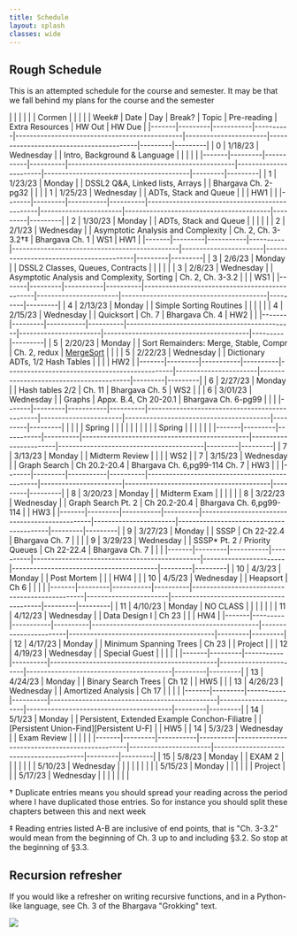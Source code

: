 ```yaml
---
title: Schedule 
layout: splash
classes: wide
---
```


## Rough Schedule

This is an attempted schedule for the course and semester. It may be that we fall behind my plans for the course and the semester

|       |         |           |          |                                               | Cormen                |                                         |         |         |
| Week# | Date    | Day       | Break?   | Topic                                         | Pre-reading           | Extra Resources                         | HW Out  | HW Due  |
|-------|---------|-----------|----------|-----------------------------------------------|-----------------------|-----------------------------------------|---------|---------|
| 0     | 1/18/23 | Wednesday |          | Intro, Background & Language                  |                       |                                         |         |         |
|-------|---------|-----------|----------|-----------------------------------------------|-----------------------|-----------------------------------------|---------|---------|
| 1     | 1/23/23 | Monday    |          | DSSL2 Q&A, Linked lists, Arrays               |                       | Bhargava Ch. 2-pg32                     |         |         |
| 1     | 1/25/23 | Wednesday |          | ADTs, Stack and Queue                         |                       |                                         | HW1     |         |
|-------|---------|-----------|----------|-----------------------------------------------|-----------------------|-----------------------------------------|---------|---------|
| 2     | 1/30/23 | Monday    |          | ADTs, Stack and Queue                         |                       |                                         |         |         |
| 2     | 2/1/23  | Wednesday |          | Asymptotic Analysis and Complexity            | Ch. 2, Ch. 3-3.2†‡    | Bhargava Ch. 1                          | WS1     | HW1     |
|-------|---------|-----------|----------|-----------------------------------------------|-----------------------|-----------------------------------------|---------|---------|
| 3     | 2/6/23  | Monday    |          | DSSL2 Classes, Queues, Contracts              |                       |                                         |         |         |
| 3     | 2/8/23  | Wednesday |          | Asymptotic Analysis and Complexity, Sorting   | Ch. 2, Ch. 3-3.2      |                                         |         | WS1     |
|-------|---------|-----------|----------|-----------------------------------------------|-----------------------|-----------------------------------------|---------|---------|
| 4     | 2/13/23 | Monday    |          | Simple Sorting Routines                       |                       |                                         |         |         |
| 4     | 2/15/23 | Wednesday |          | Quicksort                                     | Ch. 7                 | Bhargava Ch. 4                          | HW2     |         |
|-------|---------|-----------|----------|-----------------------------------------------|-----------------------|-----------------------------------------|---------|---------|
| 5     | 2/20/23 | Monday    |          | Sort Remainders: Merge, Stable, Compr         | Ch. 2, redux          | [MergeSort][Merge]                      |         |         |
| 5     | 2/22/23 | Wednesday |          | Dictionary ADTs, 1/2 Hash Tables              |                       |                                         |         | HW2     |
|-------|---------|-----------|----------|-----------------------------------------------|-----------------------|-----------------------------------------|---------|---------|
| 6     | 2/27/23 | Monday    |          | Hash tables 2/2                               | Ch. 11                | Bhargava Ch. 5                          | WS2     |         |
| 6     | 3/01/23 | Wednesday |          | Graphs                                        | Appx. B.4, Ch 20-20.1 | Bhargava Ch. 6-pg99                     |         |         |
|-------|---------|-----------|----------|-----------------------------------------------|-----------------------|-----------------------------------------|---------|---------|
|       |         |           | Spring   |                                               |                       |                                         |         |         |
|       |         |           | Spring   |                                               |                       |                                         |         |         |
|-------|---------|-----------|----------|-----------------------------------------------|-----------------------|-----------------------------------------|---------|---------|
| 7     | 3/13/23 | Monday    |          | Midterm Review                                |                       |                                         |         | WS2     |
| 7     | 3/15/23 | Wednesday |          | Graph Search                                  | Ch 20.2-20.4          | Bhargava Ch. 6,pg99-114 Ch. 7           | HW3     |         |
|-------|---------|-----------|----------|-----------------------------------------------|-----------------------|-----------------------------------------|---------|---------|
| 8     | 3/20/23 | Monday    |          | Midterm Exam                                  |                       |                                         |         |         |
| 8     | 3/22/23 | Wednesday |          | Graph Search Pt. 2                            | Ch 20.2-20.4          | Bhargava Ch. 6,pg99-114                 |         | HW3     |
|-------|---------|-----------|----------|-----------------------------------------------|-----------------------|-----------------------------------------|---------|---------|
| 9     | 3/27/23 | Monday    |          | SSSP                                          | Ch 22-22.4            | Bhargava Ch. 7                          |         |         |
| 9     | 3/29/23 | Wednesday |          | SSSP* Pt. 2 / Priority Queues                 | Ch 22-22.4            | Bhargava Ch. 7                          |         |         |
|-------|---------|-----------|----------|-----------------------------------------------|-----------------------|-----------------------------------------|---------|---------|
| 10    | 4/3/23  | Monday    |          | Post Mortem                                   |                       |                                         | HW4     |         |
| 10    | 4/5/23  | Wednesday |          | Heapsort                                      | Ch 6                  |                                         |         |         |
|-------|---------|-----------|----------|-----------------------------------------------|-----------------------|-----------------------------------------|---------|---------|
| 11    | 4/10/23 | Monday    | NO CLASS |                                               |                       |                                         |         |         |
| 11    | 4/12/23 | Wednesday |          | Data Design I                                 | Ch 23                 |                                         |         | HW4     |
|-------|---------|-----------|----------|-----------------------------------------------|-----------------------|-----------------------------------------|---------|---------|
| 12    | 4/17/23 | Monday    |          | Minimum Spanning Trees                        | Ch 23                 |                                         | Project |         |
| 12    | 4/19/23 | Wednesday |          | Special Guest                                 |                       |                                         |         |         |
|-------|---------|-----------|----------|-----------------------------------------------|-----------------------|-----------------------------------------|---------|---------|
| 13    | 4/24/23 | Monday    |          | Binary Search Trees                           | Ch 12                 |                                         | HW5     |         |
| 13    | 4/26/23 | Wednesday |          | Amortized Analysis                            | Ch 17                 |                                         |         |         |
|-------|---------|-----------|----------|-----------------------------------------------|-----------------------|-----------------------------------------|---------|---------|
| 14    | 5/1/23  | Monday    |          | Persistent, Extended Example Conchon-Filiatre |                       | [Persistent Union-Find][Persistent U-F] |         | HW5     |
| 14    | 5/3/23  | Wednesday |          | Exam Review                                   |                       |                                         |         |         |
|-------|---------|-----------|----------|-----------------------------------------------|-----------------------|-----------------------------------------|---------|---------|
| 15    | 5/8/23  | Monday    |          | EXAM 2                                        |                       |                                         |         |         |
|       | 5/10/23 | Wednesday |          |                                               |                       |                                         |         |         |
|       | 5/15/23 | Monday    |          |                                               |                       |                                         |         | Project |
|       | 5/17/23 | Wednesday |          |                                               |                       |                                         |         |         |



† Duplicate entries means you should spread your reading across the
period where I have duplicated those entries. So for instance you
should split these chapters between this and next week

‡ Reading entries listed A-B are inclusive of end points, that is "Ch.
3-3.2" would mean from the beginning of Ch. 3 up to and including
§3.2. So stop at the beginning of §3.3.

## Recursion refresher

If you would like a refresher on writing recursive functions, and in a
Python-like language, see Ch. 3 of the Bhargava "Grokking" text.


<img src="https://imgs.xkcd.com/comics/tree.png">


[Quick]: https://www.youtube.com/watch?v=ywWBy6J5gz8
[Merge]: https://www.youtube.com/watch?v=XaqR3G_NVoo
[Persistent Union-Find]: https://www.lri.fr/~conchon/ENSPSaclay/materials/puf-wml07.pdf
